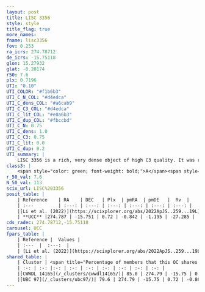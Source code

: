 ```yaml
---
layout: post
title: LISC 3356
style: style
title_flag: true
more_names: 
fname: lisc3356
fov: 0.253
ra_icrs: 274.78712
de_icrs: -15.75118
glon: 15.27932
glat: -0.20174
r50: 7.6
plx: 0.7196
UTI: "0.10"
UTI_COLOR: "#f1b6b3"
UTI_C_N_COL: "#d4edca"
UTI_C_dens_COL: "#a6cab9"
UTI_C_C3_COL: "#d4edca"
UTI_C_lit_COL: "#e0a6b3"
UTI_C_dup_COL: "#fbccbd"
UTI_C_N: 0.75
UTI_C_dens: 1.0
UTI_C_C3: 0.75
UTI_C_lit: 0.0
UTI_C_dup: 0.2
UTI_summary: |
    LISC 3356 is a rich, very dense object of high C3 quality. It was recently reported in the literature.<br><br><span style="color: #99180f; font-weight: bold;">Warning: </span>This is likely a duplicate object, which shares a large percentage of members with at least one previously reported entry.
class3: |
    <span style="color: green; font-weight: bold;">A</span><span style="color: #FFC300; font-weight: bold;">B</span>
r_50_val: 7.6
N_50_val: 113
scix_url: LISC%203356
posit_table: |
    | Reference    | RA    | DEC   | Plx  | pmRA  | pmDE   |  Rv  |
    | :---         | :---: | :---: | :---: | :---: | :---: | :---: |
    |[Li et al. (2022)](https://scixplorer.org/abs/2022ApJS..259...19L) | 274.773 | -15.743 | 0.728 | -0.793 | -1.16 | -- |
    | **UCC** |274.787 | -15.751 | 0.72 | -0.842 | -1.195 | -27.285 | 
cds_radec: 274.78712,-15.75118
carousel: UCC
fpars_table: |
    | Reference |  Values |
    | :---  |  :---:  |
    | [Li et al. (2022)](https://scixplorer.org/abs/2022ApJS..259...19L) | `E(V-I)=0.5, m-M=10.0, Age=0.3, Z=0.008, fbin=0.47` |
shared_table: |
    | Cluster | <span title="Percentage of members that this OC shares with the ones listed">%</span>   | RA   | DEC   | Plx   | pmRA  | pmDE  | Rv | UTI |
    | :-: | :-: |:-: | :-: | :-: | :-: | :-: | :-: | :-: |
    |[CWWDL 14165](/_clusters/cwwdl14165/)| 85.0 | 274.79 | -15.75 | 0.72 | -0.85 | -1.2 | -27.24 |0.02 |
    |[UBC 97](/_clusters/ubc97/)| 79.6 | 274.79 | -15.75 | 0.72 | -0.86 | -1.19 | -17.68 |0.79 |
---
```

